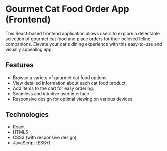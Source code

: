 # Gourmet Cat Food Order App (Frontend)

This React-based frontend application allows users to explore a delectable selection of gourmet cat food and place orders for their beloved feline companions. Elevate your cat's dining experience with this easy-to-use and visually appealing app.

## Features

- Browse a variety of gourmet cat food options.
- View detailed information about each cat food product.
- Add items to the cart for easy ordering.
- Seamless and intuitive user interface.
- Responsive design for optimal viewing on various devices.

## Technologies

- React
- HTML5
- CSS3 (with responsive design)
- JavaScript (ES6+)
